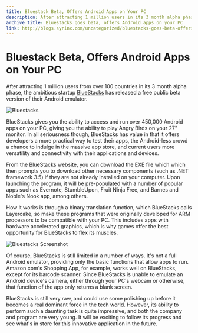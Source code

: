 ```yaml
---
title: Bluestack Beta, Offers Android Apps on Your PC
description: After attracting 1 million users in its 3 month alpha phase, the ambitious startup BlueStacks has released a free public beta version.
archive_title: Bluestacks goes beta, offers Android apps on your PC
link: http://blogs.syrinx.com/uncategorized/bluestacks-goes-beta-offers-android-apps-on-your-pc/
---
```


# Bluestack Beta, Offers Android Apps on Your PC

After attracting 1 million users from over 100 countries in its 3 month alpha phase, the ambitious startup [BlueStacks](http://bluestacks.com/) has released a free public beta version of their Android emulator.

![Bluestacks](http://tctechcrunch2011.files.wordpress.com/2012/03/bluestacks_logo.jpg?w=288)

 BlueStacks gives you the ability to access and run over 450,000 Android apps on your PC, giving you the ability to play Angry Birds on your 27" monitor. In all seriousness though, BlueStacks has value in that it offers developers a more practical way to test their apps, the Android-less crowd a chance to indulge in the massive app store, and current users more versatility and connectivity with their applications and devices.

 From the BlueStacks website, you can download the EXE file which which then prompts you to download other necessary components (such as .NET framework 3.5) if they are not already installed on your computer. Upon launching the program, it will be pre-populated with a number of popular apps such as Evernote, StumbleUpon, Fruit Ninja Free, and Barnes and Noble's Nook app, among others.

How it works is through a binary translation function, which BlueStacks calls Layercake, so make these programs that were originally developed for ARM processors to be compatible with your PC. This includes apps with hardware accelerated graphics, which is why games offer the best opportunity for BlueStacks to flex its muscles.

![Bluestacks Screenshot](http://twimgs.com/informationweek/byte/reviews/2012-March/BlueStacks/BlueStacks-01.jpg)

Of course, BlueStacks is still limited in a number of ways. It's not a full Android emulator, providing only the basic functions that allow apps to run. Amazon.com's Shopping App, for example, works well on BlueStacks, except for its barcode scanner. Since BlueStacks is unable to emulate an Android device's camera, either through your PC's webcam or otherwise, that function of the app only returns a blank screen.

BlueStacks is still very raw, and could use some polishing up before it becomes a real dominant force in the tech world. However, its ability to perform such a daunting task is quite impressive, and both the company and program are very young. It will be exciting to follow its progress and see what's in store for this innovative application in the future.
